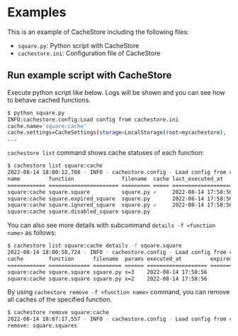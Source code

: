 # Examples

This is an example of CacheStore including the following files:

- `square.py`: Python script with CacheStore
- `cachestore.ini`: Configuration file of CacheStore

## Run example script with CacheStore

Execute python script like below.
Logs will be shown and you can see how to behave cached functions.

```bash
$ python square.py
INFO:cachestore.config:Load config from cachestore.ini
cache.name='square:cache'
cache.settings=CacheSettings(storage=LocalStorage(root=mycachestore), ...)
...
```

`cachestore list` command shows cache statuses of each function:

```bash
$ cachestore list square:cache
2022-08-14 18:00:12,708 - INFO - cachestore.config - Load config from cachestore.ini
name         function               filename  cache last_executed_at
============ ====================== ========= ===== ===================
square:cache square.square          square.py ✓     2022-08-14 17:58:56
square:cache square.expired_square  square.py       2022-08-14 17:58:56
square:cache square.ignored_square  square.py ✓     2022-08-14 17:58:56
square:cache square.disabled_square square.py
```

You can also see more details with subcommand `details -f <function name>`
as follows:

```bash
$ cachestore list square:cache details -f square.square
2022-08-14 18:00:58,724 - INFO - cachestore.config - Load config from cachestore.ini
cache        function      filename  params executed_at         expired_at
============ ============= ========= ====== =================== ==========
square:cache square.square square.py x=3    2022-08-14 17:58:56
square:cache square.square square.py x=2    2022-08-14 17:58:56
```

By using `cachestore remove -f <function name>` command, you can remove all
caches of the specified function.

```bash
$ cachestore remove square:cache
2022-08-14 18:07:17,557 - INFO - cachestore.config - Load config from cachestore.ini
remove: square.squares
```
